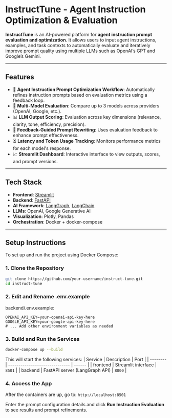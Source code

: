# InstructTune - Agent Instruction Optimization & Evaluation

**InstructTune** is an AI-powered platform for **agent instruction prompt evaluation and optimization**. It allows users to input agent instructions, examples, and task contexts to automatically evaluate and iteratively improve prompt quality using multiple LLMs such as OpenAI’s GPT and Google’s Gemini.

---

## Features

- 🔄 **Agent Instruction Prompt Optimization Workflow**: Automatically refines instruction prompts based on evaluation metrics using a feedback loop.
- 🧠 **Multi-Model Evaluation**: Compare up to 3 models across providers (OpenAI, Google, etc.).
- 📊 **LLM Output Scoring**: Evaluation across key dimensions (relevance, clarity, tone, efficiency, precision).
- 🎯 **Feedback-Guided Prompt Rewriting**: Uses evaluation feedback to enhance prompt effectiveness.
- ⏳ **Latency and Token Usage Tracking**: Monitors performance metrics for each model's response.
- 📈 **Streamlit Dashboard**: Interactive interface to view outputs, scores, and prompt versions.

---

## Tech Stack

- **Frontend**: [Streamlit](https://streamlit.io/)
- **Backend**: [FastAPI](https://fastapi.tiangolo.com/)
- **AI Framework**: [LangGraph](https://langgraph.dev/), [LangChain](https://www.langchain.com/)
- **LLMs**: OpenAI, Google Generative AI
- **Visualization**: Plotly, Pandas
- **Orchestration**: Docker + docker-compose

---

## Setup Instructions

To set up and run the project using Docker Compose:

### 1. Clone the Repository

```bash
git clone https://github.com/your-username/instruct-tune.git
cd instruct-tune
```

### 2. Edit and Rename .env.example
backend/.env.example:
```
OPENAI_API_KEY=your-openai-api-key-here
GOOGLE_API_KEY=your-google-api-key-here
# ... Add other environment variables as needed
```


### 3. Build and Run the Services
```bash
docker-compose up --build
```

This will start the following services:
| Service  | Description                    | Port   |
| -------- | ------------------------------ | ------ |
| frontend | Streamlit interface            | `8501` |
| backend  | FastAPI server (LangGraph API) | `8000` |


### 4. Access the App
After the containers are up, go to:
```http://localhost:8501```

Enter the prompt configuration details and click **Run Instruction Evaluation** to see results and prompt refinements.